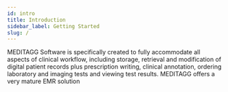 ```yaml
---
id: intro
title: Introduction
sidebar_label: Getting Started
slug: /
---
```


<!-- ## Overview

By implementing EMR, patient data can be tracked over an extended period of time by multiple healthcare providers. It can help identify those who are due for preventive checkups and screenings and monitor how each patient measures up to certain requirements like vaccinations and blood pressure readings. EMRs are designed to help organizations provide efficient and precise care. -->

MEDITAGG Software is specifically created to fully accommodate all aspects of clinical workflow, including storage, retrieval and modification of digital patient records plus prescription writing, clinical annotation, ordering laboratory and imaging tests and viewing test results. MEDITAGG offers a very mature EMR solution
